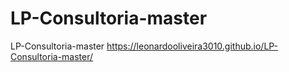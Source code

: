 # LP-Consultoria-master
 LP-Consultoria-master 
 https://leonardooliveira3010.github.io/LP-Consultoria-master/
